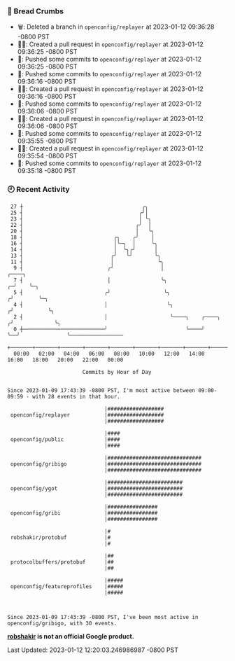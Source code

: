 ### 🍞 Bread Crumbs

 * 🗑: Deleted a branch in `openconfig/replayer` at 2023-01-12 09:36:28 -0800 PST
 * ✍🏼: Created a pull request in `openconfig/replayer` at 2023-01-12 09:36:25 -0800 PST
 * 🚢: Pushed some commits to `openconfig/replayer` at 2023-01-12 09:36:25 -0800 PST
 * 🚢: Pushed some commits to `openconfig/replayer` at 2023-01-12 09:36:16 -0800 PST
 * ✍🏼: Created a pull request in `openconfig/replayer` at 2023-01-12 09:36:16 -0800 PST
 * 🚢: Pushed some commits to `openconfig/replayer` at 2023-01-12 09:36:06 -0800 PST
 * ✍🏼: Created a pull request in `openconfig/replayer` at 2023-01-12 09:36:06 -0800 PST
 * 🚢: Pushed some commits to `openconfig/replayer` at 2023-01-12 09:35:55 -0800 PST
 * ✍🏼: Created a pull request in `openconfig/replayer` at 2023-01-12 09:35:54 -0800 PST
 * 🚢: Pushed some commits to `openconfig/replayer` at 2023-01-12 09:35:18 -0800 PST

### 🕘 Recent Activity
```
 27 ┼                                      ╭╮
 25 ┤                                     ╭╯│
 23 ┤                                     │ ╰╮
 22 ┤                                    ╭╯  │
 20 ┤                                    │   ╰╮
 18 ┤                             ╭╮    ╭╯    │
 16 ┤                             │╰─╮  │     ╰╮
 14 ┤                             │  ╰╮╭╯      │
 13 ┤                            ╭╯   ╰╯       ╰╮
 11 ┤                            │              ╰╮
  9 ┤                           ╭╯               │                         ╭────╮
  7 ┤                           │                ╰╮                      ╭─╯    ╰─╮
  5 ┤                          ╭╯                 ╰╮                    ╭╯        ╰─╮
  4 ┤                          │                   ╰╮                  ╭╯           ╰╮
  2 ┤                          │                    ╰────╮    ╭────╮  ╭╯             ╰╮
  0 ┼──────────────────────────╯                         ╰────╯    ╰──╯               ╰─────────────────
    +───────+───────+───────+───────+───────+───────+───────+───────+───────+───────+───────+───────+────
  00:00   02:00   04:00   06:00   08:00   10:00   12:00   14:00   16:00   18:00   20:00   22:00   00:00   

						Commits by Hour of Day


Since 2023-01-09 17:43:39 -0800 PST, I'm most active between 09:00-09:59 - with 28 events in that hour.

```



```
                               |##################
 openconfig/replayer           |##################
                               |##################

                               |####
 openconfig/public             |####
                               |####

                               |##############################
 openconfig/gribigo            |##############################
                               |##############################

                               |########################
 openconfig/ygot               |########################
                               |########################

                               |################
 openconfig/gribi              |################
                               |################

                               |#
 robshakir/protobuf            |#
                               |#

                               |##
 protocolbuffers/protobuf      |##
                               |##

                               |#####
 openconfig/featureprofiles    |#####
                               |#####



Since 2023-01-09 17:43:39 -0800 PST, I've been most active in openconfig/gribigo, with 30 events.

```
**[robshakir](mailto:robjs@google.com) is not an official Google product.**  


Last Updated: 2023-01-12 12:20:03.246986987 -0800 PST
